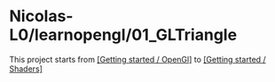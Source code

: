 # Nicolas-L0/learnopengl/01_GLTriangle

This project starts from [[Getting started / OpenGl]](https://learnopengl.com/Getting-started/OpenGL) to [[Getting started / Shaders]](https://learnopengl.com/Getting-started/Shaders)